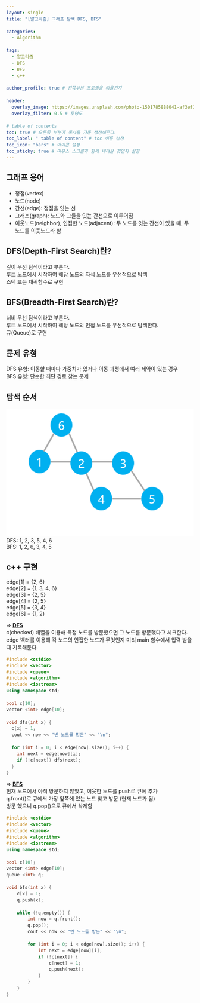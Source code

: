 ```yaml
---
layout: single
title: "[알고리즘] 그래프 탐색 DFS, BFS"

categories:
  - Algorithm

tags:
  - 알고리즘
  - DFS
  - BFS
  - c++

author_profile: true # 왼쪽부분 프로필을 띄울건지

header:
  overlay_image: https://images.unsplash.com/photo-1501785888041-af3ef285b470?ixlib=rb-1.2.1&ixid=eyJhcHBfaWQiOjEyMDd9&auto=format&fit=crop&w=1350&q=80
  overlay_filter: 0.5 # 투명도

# table of contents
toc: true # 오른쪽 부분에 목차를 자동 생성해준다.
toc_label: " table of content" # toc 이름 설정
toc_icon: "bars" # 아이콘 설정
toc_sticky: true # 마우스 스크롤과 함께 내려갈 것인지 설정
---
```


## 그래프 용어

- 정점(vertex)
- 노드(node)
- 간선(edge): 정점을 잇는 선
- 그래프(graph): 노드와 그들을 잇는 간선으로 이루어짐
- 이웃노드(neighbor), 인접한 노드(adjacent): 두 노드를 잇는 간선이 있을 때, 두 노드를 이웃노드라 함

## DFS(Depth-First Search)란?

깊이 우선 탐색이라고 부른다.  
루트 노드에서 시작하여 해당 노드의 자식 노드를 우선적으로 탐색  
스택 또는 재귀함수로 구현

## BFS(Breadth-First Search)란?

너비 우선 탐색이라고 부른다.  
루트 노드에서 시작하여 해당 노드의 인접 노드를 우선적으로 탐색한다.  
큐(Queue)로 구현

## 문제 유형

DFS 유형: 이동할 때마다 가중치가 있거나 이동 과정에서 여러 제약이 있는 경우  
BFS 유형: 단순한 최단 경로 찾는 문제

## 탐색 순서

![그래프](../../images/그래프.png)  
DFS: 1, 2, 3, 5, 4, 6  
BFS: 1, 2, 6, 3, 4, 5

## c++ 구현

edge[1] = {2, 6}  
edge[2] = {1, 3, 4, 6}  
edge[3] = {2, 5}  
edge[4] = {2, 5}  
edge[5] = {3, 4}  
edge[6] = {1, 2}

=> **<u>DFS</u>**  
c(checked) 배열을 이용해 특정 노드를 방문했으면 그 노드를 방문했다고 체크한다.  
edge 벡터를 이용해 각 노드의 인접한 노드가 무엇인지 미리 main 함수에서 입력 받을 때 기록해둔다.

```c++
#include <cstdio>
#include <vector>
#include <queue>
#include <algorithm>
#include <iostream>
using namespace std;

bool c[10];
vector <int> edge[10];

void dfs(int x) {
  c[x] = 1;
  cout << now << "번 노드를 방문" << "\n";

  for (int i = 0; i < edge[now].size(); i++) {
    int next = edge[now][i];
    if (!c[next]) dfs(next);
  }
}
```

=> **<u>BFS</u>**  
현재 노드에서 아직 방문하지 않았고, 이웃한 노드를 push로 큐에 추가  
q.front()로 큐에서 가장 앞쪽에 있는 노드 찾고 방문 (현재 노드가 됨)  
방문 했으니 q.pop()으로 큐에서 삭제함

```c++
#include <cstdio>
#include <vector>
#include <queue>
#include <algorithm>
#include <iostream>
using namespace std;

bool c[10];
vector <int> edge[10];
queue <int> q;

void bfs(int x) {
	c[x] = 1;
	q.push(x);

	while (!q.empty()) {
		int now = q.front();
		q.pop();
		cout << now << "번 노드를 방문" << "\n";

		for (int i = 0; i < edge[now].size(); i++) {
			int next = edge[now][i];
			if (!c[next]) {
				c[next] = 1;
				q.push(next);
			}
		}
	}
}
```
